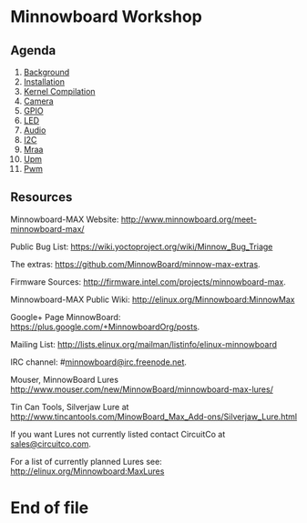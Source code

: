 # Minnowboard Workshop

## Agenda

1. [Background](https://github.com/xe1gyq/linuxlearning/blob/master/platforms/minnowboardmax/01.Background.md)
2. [Installation](https://github.com/xe1gyq/linuxlearning/blob/master/platforms/minnowboardmax/02.Installation.md)
3. [Kernel Compilation](https://github.com/xe1gyq/linuxlearning/blob/master/platforms/minnowboardmax/03.KernelCompilation.md)
4. [Camera](https://github.com/xe1gyq/linuxlearning/blob/master/platforms/minnowboardmax/04.Camera.md)
5. [GPIO](https://github.com/xe1gyq/linuxlearning/blob/master/platforms/minnowboardmax/05.Gpio.md)
6. [LED](https://github.com/xe1gyq/linuxlearning/blob/master/platforms/minnowboardmax/06.Led.md)
7. [Audio](https://github.com/xe1gyq/linuxlearning/blob/master/platforms/minnowboardmax/07.Audio.md)
8. [I2C](https://github.com/xe1gyq/linuxlearning/blob/master/platforms/minnowboardmax/08.I2c.md)
9. [Mraa](https://github.com/xe1gyq/linuxlearning/blob/master/platforms/minnowboardmax/09.Mraa.md)
10. [Upm](https://github.com/xe1gyq/linuxlearning/blob/master/platforms/minnowboardmax/10.Upm.md)
11. [Pwm](https://github.com/xe1gyq/linuxlearning/blob/master/platforms/minnowboardmax/11.Pwm.md)

## Resources

Minnowboard-MAX Website:
 http://www.minnowboard.org/meet-minnowboard-max/

Public Bug List:
 https://wiki.yoctoproject.org/wiki/Minnow_Bug_Triage

The extras:
 https://github.com/MinnowBoard/minnow-max-extras.

Firmware Sources:
 http://firmware.intel.com/projects/minnowboard-max. 

Minnowboard-MAX Public Wiki:
 http://elinux.org/Minnowboard:MinnowMax

Google+ Page MinnowBoard:
 https://plus.google.com/+MinnowboardOrg/posts.

Mailing List:
 http://lists.elinux.org/mailman/listinfo/elinux-minnowboard

IRC channel: #minnowboard@irc.freenode.net.  

Mouser, MinnowBoard Lures
 http://www.mouser.com/new/MinnowBoard/minnowboard-max-lures/

Tin Can Tools, Silverjaw Lure at
 http://www.tincantools.com/MinowBoard_Max_Add-ons/Silverjaw_Lure.html
 
If you want Lures not currently listed contact CircuitCo at sales@circuitco.com.

For a list of currently planned Lures see:
 http://elinux.org/Minnowboard:MaxLures

# End of file
